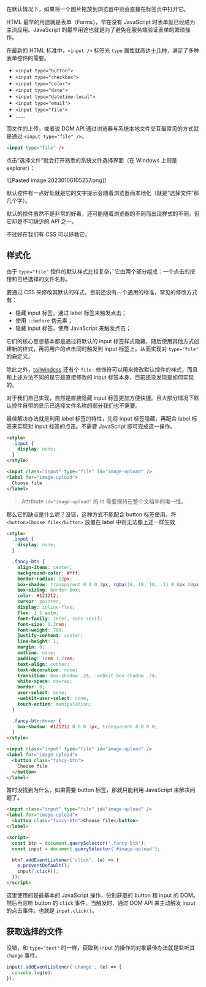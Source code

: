 在默认情况下，如果将一个图片拖放到浏览器中则会直接在标签页中打开它。

HTML 最早的用途就是表单（Forms），早在没有 JavaScript 时表单就已经成为主流应用。JavaScript 的最早用途也就是为了避免在服务端验证表单的繁琐操作。

在最新的 HTML 标准中，`<input />` 标签光 `type` 属性就高达[十几种](https://www.w3schools.com/html/html_form_input_types.asp)，满足了多种表单控件的需要。

* `<input type="button">`
* `<input type="checkbox">`
* `<input type="color">`
* `<input type="date"> `
* `<input type="datetime-local">`
* `<input type="email">`
* `<input type="file"> `
* ……

而文件的上传，或者说 DOM API 通过浏览器与系统本地文件交互最常见的方式就是通过 `<input type="file" />`。

```html
<input type="file" />
```

点击“选择文件”就会打开熟悉的系统文件选择界面（在 Windows 上则是 explorer）：

![[Pasted image 20230106105257.png]]

默认控件有一点好处就是它的文字提示会随着浏览器而本地化（就是“选择文件”那几个字）。

默认的控件虽然不是非常的好看，还可能随着浏览器的不同而出现样式的不同。但它却是不可缺少的 API 之一。

不过好在我们有 CSS 可以拯救它。

## 样式化

由于 `type="file"` 控件的默认样式比较复杂，它由两个部分组成：一个点击的按钮和已经选择的文件名称。

要通过 CSS 来修改其默认的样式，目前还没有一个通用的标准，常见的修改方式有：

* 隐藏 input 标签，通过 label 标签来触发点击；
* 使用 `::before` 伪元素；
* 隐藏 input 标签，使用 JavaScript 来触发点击；

它们的核心思想基本都是通过将默认的 input 标签样式隐藏，随后使用其他方式创建新的样式，再将用户的点击同时触发到 input 标签上。从而实现对 `type="file"` 的自定义。

除此之外，[tailwindcss](https://tailwindcss.com/docs/hover-focus-and-other-states#file-input-buttons) 还有个 `file:` 修饰符可以用来修改默认控件的样式，而且和上述方法不同的是它是直接修改的 input 标签本身，目前还没发现是如何实现的。

对于我们自己实现，自然是直接隐藏 input 标签更加方便快捷。且大部分情况下默认控件自带的显示已选择文件名称的部分我们也不需要。

最佳解决办法就是利用 label 标签的特性，先将 input 标签隐藏，再配合 label 标签来实现对 input 标签的点击。不需要 JavaScript 即可完成这一操作。

```html
<style>
  .input {
    display: none;
  }
</style>

<input class="input" type="file" id="image-upload" />
<label for="image-upload">
  Choose file
</label>
```

> Attribute `id="image-upload"` 的 id 需要保持在整个文档中的唯一性。

那么它的缺点是什么呢？没错，这种方式不能配合 button 标签使用。将 `<button>Choose file</button>` 放置在 label 中则无法像上述一样生效

```html
<style>
  .input {
    display: none;
  }

  .fancy-btn {
    align-items: center;
    background-color: #fff;
    border-radius: 12px;
    box-shadow: transparent 0 0 0 3px, rgba(18, 18, 18, .1) 0 6px 20px;
    box-sizing: border-box;
    color: #121212;
    cursor: pointer;
    display: inline-flex;
    flex: 1 1 auto;
    font-family: Inter, sans-serif;
    font-size: 1.2rem;
    font-weight: 700;
    justify-content: center;
    line-height: 1;
    margin: 0;
    outline: none;
    padding: 1rem 1.2rem;
    text-align: center;
    text-decoration: none;
    transition: box-shadow .2s, -webkit-box-shadow .2s;
    white-space: nowrap;
    border: 0;
    user-select: none;
    -webkit-user-select: none;
    touch-action: manipulation;
  }

  .fancy-btn:hover {
    box-shadow: #121212 0 0 0 3px, transparent 0 0 0 0;
  }
</style>

<input class="input" type="file" id="image-upload" />
<label for="image-upload">
  <button class="fancy-btn">
    Choose file
  </button>
</label>
```

暂时没找到为什么，如果需要 button 标签，那就只能利用 JavaScript 来解决问题了。

```html
<input class="input" type="file" id="image-upload" />
<label for="image-upload">
  <button class="fancy-btn">Choose file</button>
</label>

<script>
  const btn = document.querySelector('.fancy-btn');
  const input = document.querySelector('#image-upload');

  btn?.addEventListener('click', (e) => {
    e.preventDefault();
    input?.click();
  });
</script>
```

这里使用的是最基本的 JavaScript 操作，分别获取的 button 和 input 的 DOM。然后再监听 button 的 `click` 事件，当触发时，通过 DOM API 来主动触发 input 的点击事件。也就是 `input.click()`。

## 获取选择的文件

没错，和 `type="text"` 时一样，获取到 input 的操作的对象最佳办法就是监听其 `change` 事件。

```js
input?.addEventListener('change', (e) => {
  console.log(e);
});
```